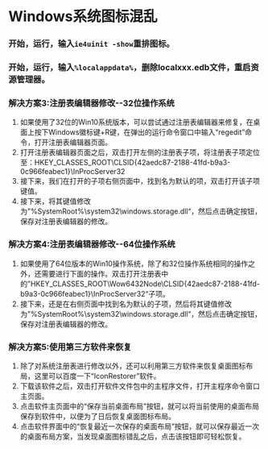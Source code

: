 # Windows系统图标混乱

### 开始，运行，输入``ie4uinit -show``重排图标。

### 开始，运行，输入``%localappdata%``，删除localxxx.edb文件，重启资源管理器。

### 解决方案3:注册表编辑器修改--32位操作系统

1. 如果使用了32位的Win10系统版本，可以尝试通过注册表编辑器来修复，在桌面上按下Windows徽标键+R键，在弹出的运行命令窗口中输入“regedit”命令，打开注册表编辑器页面。
2. 打开注册表编辑器页面之后，双击打开左侧的注册表子项，将注册表子项定位至：HKEY_CLASSES_ROOT\CLSID\{42aedc87-2188-41fd-b9a3-0c966feabec1}\InProcServer32
3. 接下来，我们在打开的子项右侧页面中，找到名为默认的项，双击打开该子项键值。
4. 接下来，将其键值修改为”%SystemRoot%\system32\windows.storage.dll“，然后点击确定按钮，保存对注册表编辑器的修改。
### 解决方案4:注册表编辑器修改--64位操作系统

1. 如果使用了64位版本的Win10操作系统，除了和32位操作系统相同的操作之外，还需要进行下面的操作。双击打开注册表中的”HKEY_CLASSES_ROOT\Wow6432Node\CLSID\{42aedc87-2188-41fd-b9a3-0c966feabec1}\InProcServer32“子项。
2. 接下来，还是在右侧页面中找到名为默认的子项，然后将其键值修改为”%SystemRoot%\system32\windows.storage.dll“，然后点击确定按钮，保存对注册表编辑器的修改。

### 解决方案5:使用第三方软件来恢复

1. 除了对系统注册表进行修改以外，还可以利用第三方软件来恢复桌面图标布局，这里可以百度一下“IconRestorer”软件。
2. 下载该软件之后，双击打开软件文件包中的主程序文件，打开主程序命令窗口主页面。
3. 点击软件主页面中的“保存当前桌面布局”按钮，就可以将当前使用的桌面布局保存到软件中，以便为了日后恢复桌面图标布局。
4. 点击软件界面中的“恢复最近一次保存的桌面布局”按钮，就可以保存最近一次的桌面布局方案，当发现桌面图标错乱之后，点击该按钮即可轻松恢复。
